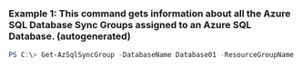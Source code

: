 ### Example 1: This command gets information about all the Azure SQL Database Sync Groups assigned to an Azure SQL Database. (autogenerated)
```powershell
PS C:\> Get-AzSqlSyncGroup -DatabaseName Database01 -ResourceGroupName ResourceGroup01 -ServerName Server01
```

